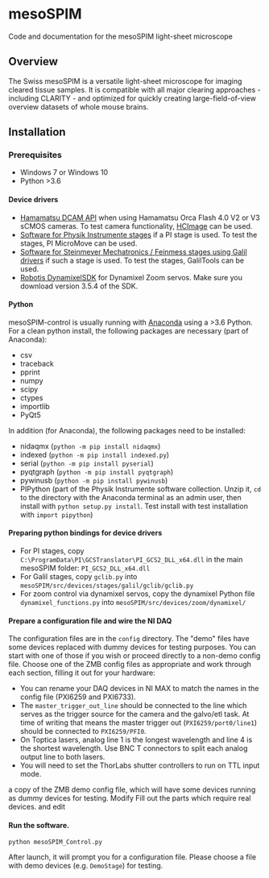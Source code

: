 # mesoSPIM
Code and documentation for the mesoSPIM light-sheet microscope

## Overview
The Swiss mesoSPIM is a versatile light-sheet microscope for imaging
cleared tissue samples. It is compatible with all major clearing approaches - including CLARITY - and optimized for quickly creating large-field-of-view overview datasets of whole mouse brains.

## Installation

### Prerequisites
* Windows 7 or Windows 10
* Python >3.6

#### Device drivers
* [Hamamatsu DCAM API](https://dcam-api.com/) when using Hamamatsu Orca Flash 4.0 V2 or V3 sCMOS cameras. To test camera functionality, [HCImage](https://dcam-api.com/hamamatsu-software/) can be used.
* [Software for Physik Instrumente stages](https://www.physikinstrumente.com/en/products/motion-control-software/) if a PI stage is used. To test the stages, PI MicroMove can be used.
* [Software for Steinmeyer Mechatronics / Feinmess stages using Galil drivers](http://www.galilmc.com/downloads/api) if such a stage is used. To test the stages, GalilTools can be used.
* [Robotis DynamixelSDK](https://github.com/ROBOTIS-GIT/DynamixelSDK/releases) for Dynamixel Zoom servos. Make sure you download version 3.5.4 of the SDK.

#### Python
mesoSPIM-control is usually running with [Anaconda](https://www.anaconda.com/download/) using a >3.6 Python. For a clean python install, the following packages are necessary (part of Anaconda):

* csv
* traceback
* pprint
* numpy
* scipy
* ctypes
* importlib
* PyQt5

In addition (for Anaconda), the following packages need to be installed:
* nidaqmx (`python -m pip install nidaqmx`)
* indexed (`python -m pip install indexed.py`)
* serial (`python -m pip install pyserial`)
* pyqtgraph  (`python -m pip install pyqtgraph`)
* pywinusb  (`python -m pip install pywinusb`)
* PIPython (part of the Physik Instrumente software collection. Unzip it, `cd` to the directory with the Anaconda terminal as an admin user, then install with `python setup.py install`. Test install with  test installation with `import pipython`)

#### Preparing python bindings for device drivers
* For PI stages, copy `C:\ProgramData\PI\GCSTranslator\PI_GCS2_DLL_x64.dll` in the main mesoSPIM folder: `PI_GCS2_DLL_x64.dll`
* For Galil stages, copy `gclib.py` into `mesoSPIM/src/devices/stages/galil/gclib/gclib.py`
* For zoom control via dynamixel servos, copy the dynamixel Python file `dynamixel_functions.py` into `mesoSPIM/src/devices/zoom/dynamixel/`

#### Prepare a configuration file and wire the NI DAQ
The configuration files are in the `config` directory. 
The "demo" files have some devices replaced with dummy devices for testing purposes. 
You can start with one of those if you wish or proceed directly to a non-demo config file. 
Choose one of the ZMB config files as appropriate and work through each section, filling it out for your hardware:

* You can rename your DAQ devices in NI MAX to match the names in the config file (PXI6259 and PXI6733). 
* The `master_trigger_out_line` should be connected to the line which serves as the trigger source for the camera and the galvo/etl task. 
At time of writing that means the master trigger out (`PXI6259/port0/line1`) should be connected to `PXI6259/PFI0`. 
* On Toptica lasers, analog line 1 is the longest wavelength and line 4 is the shortest wavelength. 
Use BNC T connectors to split each analog output line to both lasers. 
* You will need to set the ThorLabs shutter controllers to run on TTL input mode. 


 a copy of the ZMB demo config file, which will have some devices running as dummy devices for testing. 
Modify Fill out the parts which require real devices. and edit 

#### Run the software.
```
python mesoSPIM_Control.py
```
After launch, it will prompt you for a configuration file. Please choose a file
with demo devices (e.g. `DemoStage`) for testing.
